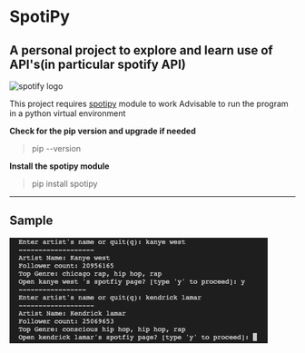 # SpotiPy 
## A personal project to explore and learn use of API's(in particular spotify API)

![spotify logo](https://storage.googleapis.com/pr-newsroom-wp/1/2018/11/Spotify_Logo_CMYK_Green.png)

This project requires [spotipy](https://spotipy.readthedocs.io/en/2.22.1/#) module to work
Advisable to run the program in a python virtual environment

**Check for the pip version and upgrade if needed**
> pip --version

**Install the spotipy module**
> pip install spotipy
---------------------------------------------------------------
## Sample

![sample](assets/sample.png)
